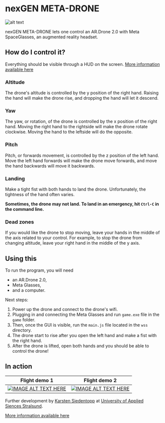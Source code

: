 # nexGEN META-DRONE
![alt text](http://meta-drone.siedentopp.eu/img/controle_02.jpg "Logo Title Text 1")

nexGEN META-DRONE lets one control an AR.Drone 2.0 with Meta SpaceGlasses, an augmented reality headset.

## How do I control it?

Everything should be visible through a HUD on the screen.
[More information available here](http://meta-drone.siedentopp.eu/#control)

### Altitude

The drone's altitude is controlled by the y position of the right hand. Raising the hand will make the drone rise, and dropping the hand will let it descend. 

### Yaw

The yaw, or rotation, of the drone is controlled by the x position of the right hand. Moving the right hand to the rightside will make the drone rotate clockwise. Moving the hand to the leftside will do the opposite.

### Pitch

Pitch, or forwards movement, is controlled by the z position of the left hand. Move the left hand forwards will make the drone move forwards, and move the hand backwards will move it backwards.

### Landing
Make a tight fist with both hands to land the drone. Unfortunately, the tightness of the hand often varies.

**Sometimes, the drone may not land. To land in an emergency, hit `Ctrl-C` in the command line.**

### Dead zones

If you would like the drone to stop moving, leave your hands in the middle of the axis related to your control. For example, to stop the drone from changing altitude, leave your right hand in the middle of the y axis. 

## Using this

To run the program, you will need 
- an AR.Drone 2.0, 
- Meta Glasses, 
- and a computer. 

Next steps: 
  1. Power up the drone and connect to the drone's wifi. 
  2. Plugging in and connecting the Meta Glasses and run `game.exe` file in the `game` folder.
  3. Then, once the GUI is visible, run the `main.js` file located in the `wss` directory. 
  4. The drone start to rise after you open the left hand and make a fist with the right hand.
  6. After the drone is lifted, open both hands and you should be able to control the drone!

## In action

Flight demo 1 | Flight demo 2
------------- | -------------
[![IMAGE ALT TEXT HERE](http://img.youtube.com/vi/oG0BTWE2OyM/0.jpg)](http://www.youtube.com/watch?v=oG0BTWE2OyM) | [![IMAGE ALT TEXT HERE](http://img.youtube.com/vi/khywcFAqvlM/0.jpg)](http://www.youtube.com/watch?v=khywcFAqvlM)

Further development by [Karsten Siedentopp](https://github.com/TheAgentK) at [University of Applied Siences Stralsund](http://www.fh-stralsund.de).

[More information available here](http://meta-drone.siedentopp.eu)
